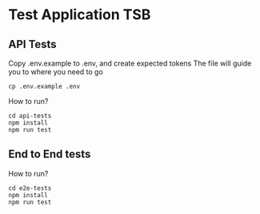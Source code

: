 # Test Application TSB

## API Tests

Copy .env.example to .env, and create expected tokens
The file will guide you to where you need to go
```
cp .env.example .env
```

How to run?
```
cd api-tests
npm install
npm run test
```

## End to End tests


How to run?
```
cd e2e-tests
npm install
npm run test
```